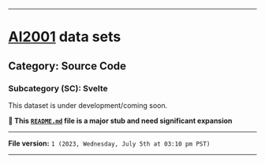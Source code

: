 
***

# [AI2001](https://github.com/seanpm2001/AI2001/) data sets

## Category: Source Code

### Subcategory (SC): Svelte

This dataset is under development/coming soon.

**🌱️ This [`README.md`](/README.md) file is a major stub and need significant expansion**

***

**File version:** `1 (2023, Wednesday, July 5th at 03:10 pm PST)`

***
